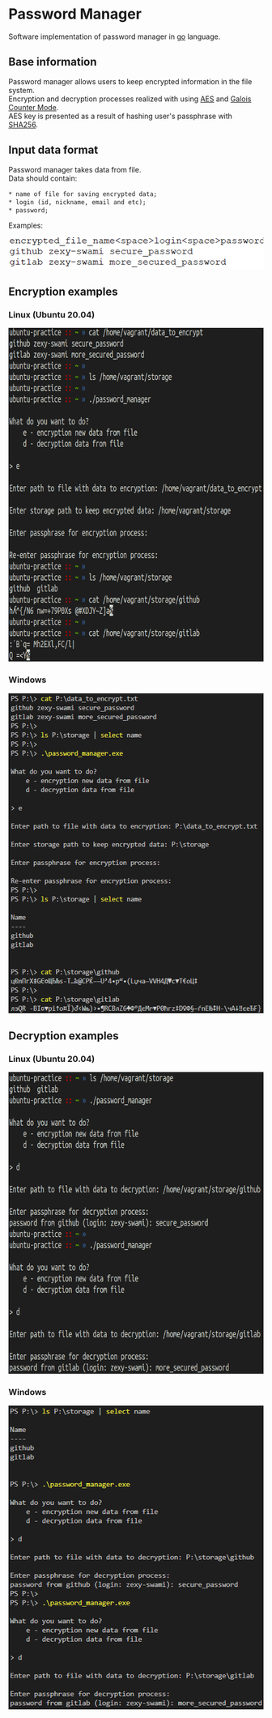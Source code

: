 # Password Manager
Software implementation of password manager in [go](https://go.dev) language.<br>

## Base information
Password manager allows users to keep encrypted information in the file system.<br>
Encryption and decryption processes realized with using [AES](https://en.wikipedia.org/wiki/Advanced_Encryption_Standard) and 
[Galois Counter Mode](https://en.wikipedia.org/wiki/Galois/Counter_Mode).<br>
AES key is presented as a result of hashing user's passphrase with [SHA256](https://en.wikipedia.org/wiki/SHA-2).

## Input data format
Password manager takes data from file.<br>
Data should contain:
```
* name of file for saving encrypted data;
* login (id, nickname, email and etc);
* password;
```
Examples:<br>
<p align="center">
  <img width="505" height="64" src="https://github.com/zexy-swami/password_manager/blob/main/images/input_file_format.png">
</p>

## Encryption examples
### Linux (Ubuntu 20.04)
<p align="center">
  <img width="737" height="659" src="https://github.com/zexy-swami/password_manager/blob/main/images/encryption_linux.png">
</p>

### Windows
<p align="center">
  <img width="546" height="632" src="https://github.com/zexy-swami/password_manager/blob/main/images/encryption_windows.png">
</p>

## Decryption examples
### Linux (Ubuntu 20.04)
<p align="center">
  <img width="731" height="596" src="https://github.com/zexy-swami/password_manager/blob/main/images/decryption_linux.png">
</p>

### Windows
<p align="center">
  <img width="510" height="600" src="https://github.com/zexy-swami/password_manager/blob/main/images/decryption_windows.png">
</p>
